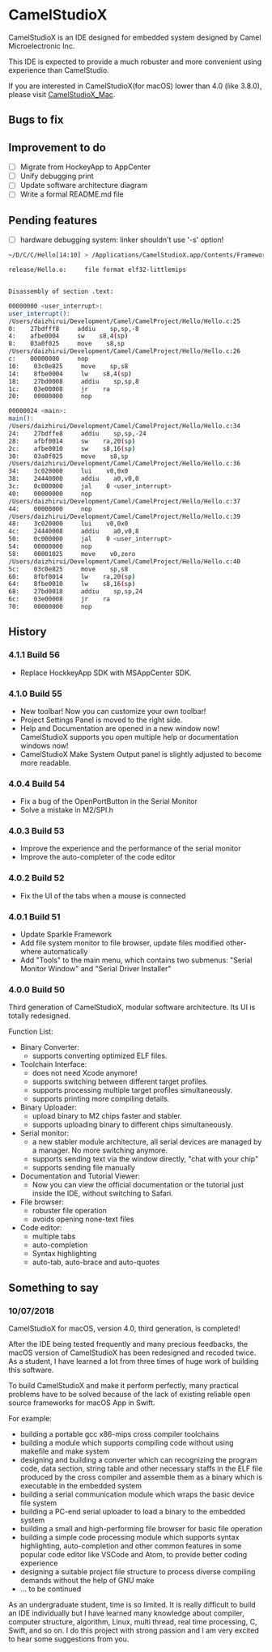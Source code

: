 # CamelStudioX

CamelStudioX is an IDE designed for embedded system designed by Camel Microelectronic Inc.

This IDE is expected to provide a much robuster and more convenient using experience than CamelStudio.

If you are interested in CamelStudioX(for macOS) lower than 4.0 (like 3.8.0), please visit [CamelStudioX_Mac](https://github.com/daizhirui/CamelStudioX_Mac).

## Bugs to fix


## Improvement to do

- [ ] Migrate from HockeyApp to AppCenter
- [ ] Unify debugging print
- [ ] Update software architecture diagram
- [ ] Write a formal README.md file

## Pending features

- [ ] hardware debugging system: linker shouldn't use '-s' option!

```bash
~/D/C/C/Hello[14:10] > /Applications/CamelStudioX.app/Contents/Frameworks/CSXMake.framework/Resources/Toolchains/bin/mips-netbsd-elf-objdump -d --line-numbers release/Hello.o 

release/Hello.o:     file format elf32-littlemips


Disassembly of section .text:

00000000 <user_interrupt>:
user_interrupt():
/Users/daizhirui/Development/Camel/CamelProject/Hello/Hello.c:25
0:    27bdfff8     addiu    sp,sp,-8
4:    afbe0004     sw    s8,4(sp)
8:    03a0f025     move    s8,sp
/Users/daizhirui/Development/Camel/CamelProject/Hello/Hello.c:26
c:    00000000     nop
10:    03c0e825     move    sp,s8
14:    8fbe0004     lw    s8,4(sp)
18:    27bd0008     addiu    sp,sp,8
1c:    03e00008     jr    ra
20:    00000000     nop

00000024 <main>:
main():
/Users/daizhirui/Development/Camel/CamelProject/Hello/Hello.c:34
24:    27bdffe8     addiu    sp,sp,-24
28:    afbf0014     sw    ra,20(sp)
2c:    afbe0010     sw    s8,16(sp)
30:    03a0f025     move    s8,sp
/Users/daizhirui/Development/Camel/CamelProject/Hello/Hello.c:36
34:    3c020000     lui    v0,0x0
38:    24440000     addiu    a0,v0,0
3c:    0c000000     jal    0 <user_interrupt>
40:    00000000     nop
/Users/daizhirui/Development/Camel/CamelProject/Hello/Hello.c:37
44:    00000000     nop
/Users/daizhirui/Development/Camel/CamelProject/Hello/Hello.c:39
48:    3c020000     lui    v0,0x0
4c:    24440008     addiu    a0,v0,8
50:    0c000000     jal    0 <user_interrupt>
54:    00000000     nop
58:    00001025     move    v0,zero
/Users/daizhirui/Development/Camel/CamelProject/Hello/Hello.c:40
5c:    03c0e825     move    sp,s8
60:    8fbf0014     lw    ra,20(sp)
64:    8fbe0010     lw    s8,16(sp)
68:    27bd0018     addiu    sp,sp,24
6c:    03e00008     jr    ra
70:    00000000     nop
```

## History

### 4.1.1 Build 56

- Replace HockkeyApp SDK with MSAppCenter SDK.

### 4.1.0 Build 55

- New toolbar! Now you can customize your own toolbar!
- Project Settings Panel is moved to the right side.
- Help and Documentation are opened in a new window now! CamelStudioX supports you open multiple help or documentation windows now!
- CamelStudioX Make System Output panel is slightly adjusted to become more readable.

### 4.0.4 Build 54

- Fix a bug of the OpenPortButton in the Serial Monitor
- Solve a mistake in M2/SPI.h

### 4.0.3 Build 53

- Improve the experience and the performance of the serial monitor
- Improve the auto-completer of the code editor

### 4.0.2 Build 52

- Fix the UI of the tabs when a mouse is connected

### 4.0.1 Build 51

- Update Sparkle Framework
- Add file system monitor to file browser, update files modified other-where automatically
- Add "Tools" to the main menu, which contains two submenus: "Serial Monitor Window" and "Serial Driver Installer"

### 4.0.0 Build 50
Third generation of CamelStudioX, modular software architecture. Its UI is totally redesigned.

Function List:

- Binary Converter:
    - supports converting optimized ELF files.
- Toolchain Interface:
    - does not need Xcode anymore!
    - supports switching between different target profiles.
    - supports processing multiple target profiles simultaneously.
    - supports printing more compiling details.
- Binary Uploader: 
    - upload binary to M2 chips faster and stabler.
    - supports uploading binary to different chips simultaneously.
- Serial monitor: 
    - a new stabler module architecture, all serial devices are managed by a manager. No more switching anymore.
    - supports sending text via the window directly, "chat with your chip"
    - supports sending file manually
- Documentation and Tutorial Viewer:
    - Now you can view the official documentation or the tutorial just inside the IDE, without switching to Safari.
- File browser: 
    - robuster file operation
    - avoids opening none-text files
- Code editor: 
    - multiple tabs
    - auto-completion
    - Syntax highlighting
    - auto-tab, auto-brace and auto-quotes

## Something to say

### 10/07/2018

CamelStudioX for macOS, version 4.0, third generation, is completed!

After the IDE being tested frequently and many precious feedbacks, the macOS version of CamelStudioX has been redesigned and recoded twice. As a student, I have learned a lot from three times of huge work of building this software. 

To build CamelStudioX and make it perform perfectly, many practical problems have to be solved because of the lack of existing reliable open source frameworks for macOS App in Swift.

For example:

- building a portable gcc x86-mips cross compiler toolchains
- building a module which supports compiling code without using makefile and make system
- designing and building a converter which can recognizing the program code, data section, string table and other necessary staffs in the ELF file produced by the cross compiler and assemble them as a binary which is executable in the embedded system
- building a serial communication module which wraps the basic device file system
- building a PC-end serial uploader to load a binary to the embedded system
- building a small and high-performing file browser for basic file operation
- building a simple code processing module which supports syntax highlighting, auto-completion and other common features in some popular code editor like VSCode and Atom, to provide better coding experience
- designing a suitable project file structure to process diverse compiling demands without the help of GNU make
- ... to be continued

As an undergraduate student, time is so limited. It is really difficult to build an IDE individually but I have learned many knowledge about compiler, computer structure, algorithm, Linux, multi thread, real time processing, C, Swift, and so on. I do this project with strong passion and I am very excited to hear some suggestions from you.
